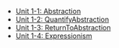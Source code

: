   * [Unit 1-1: Abstraction](http://jonathangabel.com/documents/art125/ppt/Art125Unit01-01.Abstraction.pptx)
  * [Unit 1-2: QuantifyAbstraction](http://jonathangabel.com/documents/art125/ppt/Art125Unit01-02.QuantifyAbstraction.pptx)
  * [Unit 1-3: ReturnToAbstraction](http://jonathangabel.com/documents/art125/ppt/Art125Unit01-03.ReturnToAbstraction.pptx)
  * [Unit 1-4: Expressionism](http://jonathangabel.com/documents/art125/ppt/Art125Unit01-04.Expressionism.pptx)
